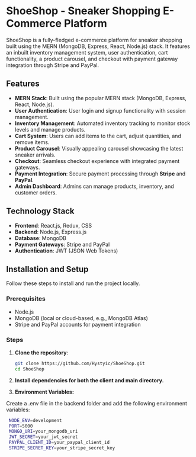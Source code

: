 # ShoeShop - Sneaker Shopping E-Commerce Platform

ShoeShop is a fully-fledged e-commerce platform for sneaker shopping built using the MERN (MongoDB, Express, React, Node.js) stack. It features an inbuilt inventory management system, user authentication, cart functionality, a product carousel, and checkout with payment gateway integration through Stripe and PayPal.

## Features

- **MERN Stack**: Built using the popular MERN stack (MongoDB, Express, React, Node.js).
- **User Authentication**: User login and signup functionality with session management.
- **Inventory Management**: Automated inventory tracking to monitor stock levels and manage products.
- **Cart System**: Users can add items to the cart, adjust quantities, and remove items.
- **Product Carousel**: Visually appealing carousel showcasing the latest sneaker arrivals.
- **Checkout**: Seamless checkout experience with integrated payment gateways.
- **Payment Integration**: Secure payment processing through **Stripe** and **PayPal**.
- **Admin Dashboard**: Admins can manage products, inventory, and customer orders.


## Technology Stack

- **Frontend**: React.js, Redux, CSS
- **Backend**: Node.js, Express.js
- **Database**: MongoDB
- **Payment Gateways**: Stripe and PayPal
- **Authentication**: JWT (JSON Web Tokens)

## Installation and Setup

Follow these steps to install and run the project locally.

### Prerequisites

- Node.js
- MongoDB (local or cloud-based, e.g., MongoDB Atlas)
- Stripe and PayPal accounts for payment integration

### Steps

1. **Clone the repository**:

   ```bash
   git clone https://github.com/Hystyic/ShoeShop.git
   cd ShoeShop

2. **Install dependencies for both the client and main directory.**

3. **Environment Variables:**

  Create a .env file in the backend folder and add the following environment variables:
 
   ```bash
    NODE_ENV=development
    PORT=5000
    MONGO_URI=your_mongodb_uri
    JWT_SECRET=your_jwt_secret
    PAYPAL_CLIENT_ID=your_paypal_client_id
    STRIPE_SECRET_KEY=your_stripe_secret_key
